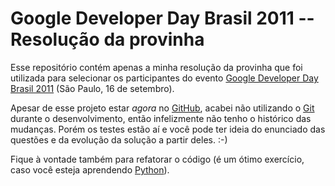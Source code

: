 Google Developer Day Brasil 2011 -- Resolução da provinha
=========================================================

Esse repositório contém apenas a minha resolução da provinha que foi utilizada
para selecionar os participantes do evento [Google Developer Day Brasil
2011](http://www.google.com/events/developerday/2011/sao-paulo/) (São Paulo, 16
de setembro).

Apesar de esse projeto estar *agora* no [GitHub](http://www.github.com/),
acabei não utilizando o [Git](http://www.git-scm.org/) durante o
desenvolvimento, então infelizmente não tenho o histórico das mudanças. Porém
os testes estão aí e você pode ter ideia do enunciado das questões e da
evolução da solução a partir deles. :-)

Fique à vontade também para refatorar o código (é um ótimo exercício, caso você
esteja aprendendo [Python](http://www.python.org.br/)).
